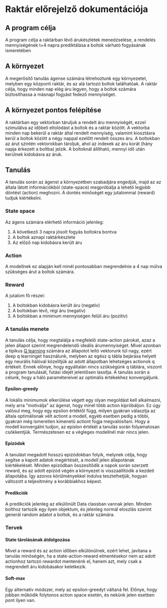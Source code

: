# Raktár előrejelző dokumentációja

## A program célja
A program célja a raktárban lévő árukészletek menedzselése, a rendelés mennyiségének t+4 napra prediktálása a boltok várható fogyásának ismeretében
 
## A környezet
A megerősítő tanulás ágense számára létrehoztunk egy környezetet, melyben egy központi raktár, és az alá tartozó boltok találhatóak. A raktár célja, hogy minden nap elég áru legyen, hogy a boltok számára biztosíthassa a másnapi fogyást fedező mennyiséget.

## A környezet pontos felépítése
A raktárban egy vektorban táruljuk a rendelt áru mennyiségét, ezzel szimulálva az időbeli eltolódást a boltok és a raktár között. A vektorba minden nap bekerül a raktár által rendelt mennyiség, valamint kiosztásra kerül a boltok között a négy nappal ezelőtt rendelt összes áru. A boltokban az árut szintén vektorokban tároljuk, ahol az indexek az áru korát (hány napja érkezett a boltba) jelzik. A boltoknál állítható, mennyi idő után kerülnek kidobásra az áruk.


## Tanulás
A tanulás során az ágenst a környezetben szabadjára engedjük, majd az az általa látott információkból (state-space) megpróbálja a lehető legjobb döntést (action) meghozni. A dontés minőségét egy jutalommal (reward) tudjuk kiértékelni.

### State space
Az ágens számára elérhető információ jelenleg:
1. A következő 3 napra jósolt fogyás boltokra bontva
2. A boltok aznapi raktárkészlete
3. Az előző nap kidobásra került áru

### Action
A modellnek ez alapján kell minél pontosabban megrendelnie a 4 nap múlva szükséges árut a boltok számára.

### Reward
A jutalom fő részei:
1. A boltokban kidobásra került áru (negatív)
2. A boltokban lévő, régi áru (negatív)
3. A boltokban a minimum mennyiségen felüli áru (pozitív)

### A tanulás menete
A tanulás célja, hogy megtalálja a megfelelő state-action párokat, azaz a jelen állapot szerint megrendelendő ideális árumennyiséget.
Mivel azonban a tipikus [Q learning](https://en.wikipedia.org/wiki/Q-learning) számára az állapotot leító vektorunk túl nagy, ezért deep q learninget használunk, melyben az egész q tábla bejárása helyett egy neurális hálóval közelítjük az adott állapotban lehetséges actionok q értékeit. Ennek előnye, hogy egyáltalán nincs szükségünk q táblára, viszont a program tanulását, futási idejét jelentősen lassítja. A tanulás során a célunk, hogy a háló paramétereivel az optimális értékekhez konvergáljunk.

#### Epsilon-greedy
A lokális minimumok elkerülése végett egy olyan megoldást kell alkalmazni, mely arra "motiválja" az ágenst, hogy minél több action kipróbáljon. Ez úgy valósul meg, hogy egy epsilon értéktől függ, milyen gyakran választja az általa optimálisnak vélt actiont a modell, egyéb esetben pedig a többi, gyakran még ismeretlen kimenetű actiont fogja megvalósítani. Hogy a modell konvergálni tudjon, az epislon értékét a tanulás során folyamatosan csökkentjük. Természetesen ez a végleges modellnél már nincs jelen.

#### Epizódok
A tanulást megadott hosszú epizódokban folyik, melynek célja, hogy segítse a kapott adatok megértését, a modell jelen állapotának kiértékelését. Minden epizódban összesítődik a napok során szerzett reward, és az adott epizód végén a környezet is visszaállítódik a kezdeti állapotába. Így azonos körülményekkel indulva tesztelhetjük, hogyan változott a teljesítmény a korábbiakhoz képest.

#### Predikciók
A predikciók jelenleg az elkülönült Data classban vannak jelen. Minden bolthoz tartozik egy ilyen objektum, és jelenleg normál eloszlás szerint generál random adatot a boltok, és a raktár számára.

### Tervek
#### State tárolásának átdolgozása
Mivel a reward és az action időben elkülönülnek, ezért lehet, javítana a tanulás minőségén, ha a state-action-reward elmentésekor nem az adott actionhoz tartozó rewardot mentenénk el, hanem azt, mely csak a megrendelt áru kidobásakor keletkezik.

#### Soft-max
Egy alternatív módszer, mely az epsilon-greedyt váltaná fel. Előnye, hogy jobban működik folytonos action space esetén, és nekünk jelen esetben pont ilyen van.
